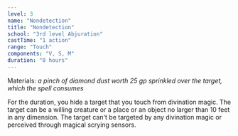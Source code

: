 ```yaml
---
level: 3
name: "Nondetection"
title: "Nondetection"
school: "3rd level Abjuration"
castTime: "1 action"
range: "Touch"
components: "V, S, M"
duration: "8 hours"
---
```


Materials: *a pinch of diamond dust worth 25 gp sprinkled over the target, which the spell consumes*

For the duration, you hide a target that you touch from divination magic. The target can be a willing creature or a place or an object no larger than 10 feet in any dimension. The target can't be targeted by any divination magic or perceived through magical scrying sensors.
